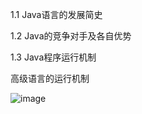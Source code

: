 1.1 Java语言的发展简史

1.2 Java的竞争对手及各自优势

1.3 Java程序运行机制

高级语言的运行机制

![image](https://cloud.githubusercontent.com/assets/8417612/4167019/af7e7956-350f-11e4-8298-7d26daa20e2e.png)
